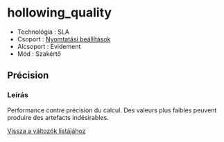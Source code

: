 # hollowing\_quality

* Technológia : SLA
* Csoport : [Nyomtatási beállítások](../sla_printer/sla_parameters.md)
* Alcsoport : Evidement
* Mód : Szakértő

## Précision

### Leírás

Performance contre précision du calcul. Des valeurs plus faibles peuvent produire des artefacts indésirables.

[Vissza a változók listájához](../../variable_list)

